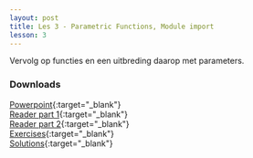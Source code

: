 ```yaml
---
layout: post
title: Les 3 - Parametric Functions, Module import
lesson: 3
---
```


Vervolg op functies en een uitbreding daarop met parameters.

### Downloads
[Powerpoint](https://drive.google.com/file/d/1zYX8HFuESlgbNzWFEaPdMv4ITX28QQAg/view?usp=sharing){:target="_blank"}  
[Reader part 1](https://drive.google.com/file/d/1OnYIJDLUStpTFjq31ieogKO0EVDFMsjw/view?usp=sharing){:target="_blank"}  
[Reader part 2](https://drive.google.com/file/d/1_oWLW68sGkIiWaAssRcmzj-IbfIQkYSH/view?usp=sharing){:target="_blank"}  
[Exercises](https://drive.google.com/file/d/15X8jDwy4mn9iwgcMFHEHCMr06hdOcTWY/view?usp=sharing){:target="_blank"}  
[Solutions](https://drive.google.com/file/d/1n1qvvHamnazVljdgalRUPhFheMAJu_-5/view?usp=sharing){:target="_blank"}  
